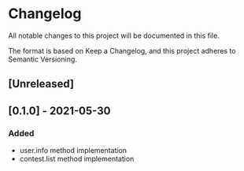 # Changelog
All notable changes to this project will be documented in this file.

The format is based on Keep a Changelog, and this project adheres to Semantic Versioning.

## [Unreleased]

## [0.1.0] - 2021-05-30
### Added

- user.info method implementation 
- contest.list method implementation